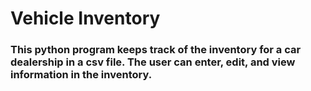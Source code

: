 # Vehicle Inventory
### This python program keeps track of the inventory for a car dealership in a csv file. The user can enter, edit, and view information in the inventory.
